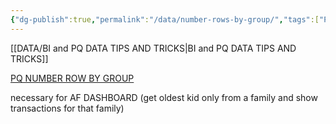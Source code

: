 ```yaml
---
{"dg-publish":true,"permalink":"/data/number-rows-by-group/","tags":["Power_query","Data","STP"],"noteIcon":""}
---
```


[[DATA/BI and PQ DATA TIPS AND TRICKS\|BI and PQ DATA TIPS AND TRICKS]]

[PQ NUMBER ROW BY GROUP](https://excelguru.ca/number-rows-by-group-using-power-query/)

necessary for AF DASHBOARD (get oldest kid only from a family and show transactions for that family)